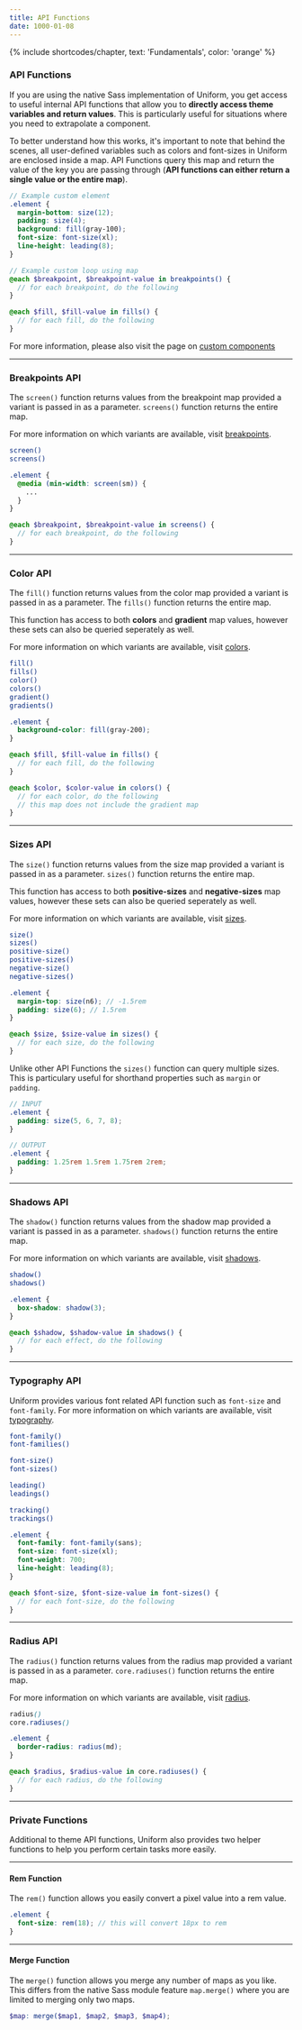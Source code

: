 ```yaml
---
title: API Functions
date: 1000-01-08
---
```


{% include shortcodes/chapter, text: 'Fundamentals', color: 'orange' %}

### API Functions

If you are using the native Sass implementation of Uniform, you get access to useful internal API functions that allow you to **directly access theme variables and return values**. This is particularly useful for situations where you need to extrapolate a component.

To better understand how this works, it's important to note that behind the scenes, all user-defined variables such as colors and font-sizes in Uniform are enclosed inside a map. API Functions query this map and return the value of the key you are passing through (**API functions can either return a single value or the entire map**).

```scss
// Example custom element
.element {
  margin-bottom: size(12);
  padding: size(4);
  background: fill(gray-100);
  font-size: font-size(xl);
  line-height: leading(8);
}

// Example custom loop using map
@each $breakpoint, $breakpoint-value in breakpoints() {
  // for each breakpoint, do the following
}

@each $fill, $fill-value in fills() {
  // for each fill, do the following
}
```

For more information, please also visit the page on <a class="hover.underline" href="/get-started/custom-components">custom components</a>


---

### Breakpoints API

The `screen()` function returns values from the breakpoint map provided a variant is passed in as a parameter. `screens()` function returns the entire map.

For more information on which variants are available, visit <a class="hover.underline" href="/get-started/breakpoints">breakpoints</a>.

```bash
screen()
screens()
```

```scss
.element {
  @media (min-width: screen(sm)) {
    ...
  }
}

@each $breakpoint, $breakpoint-value in screens() {
  // for each breakpoint, do the following
}
```

---

### Color API

The `fill()` function returns values from the color map provided a variant is passed in as a parameter. The `fills()` function returns the entire map.

This function has access to both **colors** and **gradient** map values, however these sets can also be queried seperately as well.

For more information on which variants are available, visit <a class="hover.underline" href="/get-started/colors">colors</a>.

```bash
fill()
fills()
color()
colors()
gradient()
gradients()
```

```scss
.element {
  background-color: fill(gray-200);
}

@each $fill, $fill-value in fills() {
  // for each fill, do the following
}

@each $color, $color-value in colors() {
  // for each color, do the following
  // this map does not include the gradient map
}
```

---

### Sizes API

The `size()` function returns values from the size map provided a variant is passed in as a parameter. `sizes()` function returns the entire map.

This function has access to both **positive-sizes** and **negative-sizes** map values, however these sets can also be queried seperately as well.

For more information on which variants are available, visit <a class="hover.underline" href="/get-started/sizes">sizes</a>.

```bash
size()
sizes()
positive-size()
positive-sizes()
negative-size()
negative-sizes()
```

```scss
.element {
  margin-top: size(n6); // -1.5rem  
  padding: size(6); // 1.5rem
}

@each $size, $size-value in sizes() {
  // for each size, do the following
}
```

Unlike other API Functions the `sizes()` function can query multiple sizes. This is particulary useful for shorthand properties such as `margin` or `padding`.

```scss
// INPUT
.element {
  padding: size(5, 6, 7, 8);
}

// OUTPUT
.element {
  padding: 1.25rem 1.5rem 1.75rem 2rem;
}
```

---

### Shadows API

The `shadow()` function returns values from the shadow map provided a variant is passed in as a parameter. `shadows()` function returns the entire map.

For more information on which variants are available, visit <a class="hover.underline" href="/get-started/shadows">shadows</a>.

```bash
shadow()
shadows()
```

```scss
.element {
  box-shadow: shadow(3);
}

@each $shadow, $shadow-value in shadows() {
  // for each effect, do the following
}
```

---

### Typography API

Uniform provides various font related API function such as `font-size` and `font-family`. For more information on which variants are available, visit <a class="hover.underline" href="/get-started/typography">typography</a>.

```bash
font-family()
font-families()

font-size()
font-sizes()

leading()
leadings()

tracking()
trackings()
```

```scss
.element {
  font-family: font-family(sans);
  font-size: font-size(xl);
  font-weight: 700;
  line-height: leading(8);
}

@each $font-size, $font-size-value in font-sizes() {
  // for each font-size, do the following
}
```

---

### Radius API

The `radius()` function returns values from the radius map provided a variant is passed in as a parameter. `core.radiuses()` function returns the entire map.

For more information on which variants are available, visit <a class="hover.underline" href="/get-started/radius">radius</a>.

```scss
radius()
core.radiuses()
```

```scss
.element {
  border-radius: radius(md);
}

@each $radius, $radius-value in core.radiuses() {
  // for each radius, do the following
}
```

---

### Private Functions

Additional to theme API functions, Uniform also provides two helper functions to help you perform certain tasks more easily.

---

#### Rem Function

The `rem()` function allows you easily convert a pixel value into a rem value.

```scss
.element {
  font-size: rem(18); // this will convert 18px to rem
}
```

---

#### Merge Function

The `merge()` function allows you merge any number of maps as you like. This differs from the native Sass module feature `map.merge()` where you are limited to merging only two maps.

```scss
$map: merge($map1, $map2, $map3, $map4);
```
